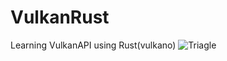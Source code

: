 # VulkanRust

Learning VulkanAPI using Rust(vulkano)
![Triagle](https://github.com/cppshizoidS/VulkanRust/tree/main/Triangle/)
